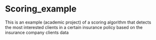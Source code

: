 # Scoring_example
This is an example (academic project) of a scoring algorithm that detects the most interested clients in a certain insurance policy based on the insurance company clients data
